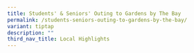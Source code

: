 ```yaml
---
title: Students' & Seniors' Outing to Gardens by The Bay
permalink: /students-seniors-outing-to-gardens-by-the-bay/
variant: tiptap
description: ""
third_nav_title: Local Highlights
---
```

